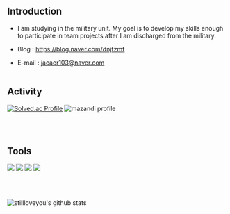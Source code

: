 
## Introduction
- I am studying in the military unit. My goal is to develop my skills enough to participate in team projects after I am discharged from the military.

- Blog : https://blog.naver.com/dnjfzmf

- E-mail : jacaer103@naver.com
<br/><br/>
  



## Activity

[![Solved.ac Profile](http://mazassumnida.wtf/api/v2/generate_badge?boj=dnjfzmf)](https://solved.ac/dnjfzmf/) ![mazandi profile](http://mazandi.herokuapp.com/api?handle=dnjfzmf&theme=dark)
<br/>

<br/><br/>
## Tools
<img src="https://img.shields.io/badge/Java-007396?style=flat-square&logo=OpenJDK&logoColor=white"/> <img src="https://img.shields.io/badge/Spring-6DB33F?style=flat-square&logo=Spring&logoColor=white"/></a> <img src="https://img.shields.io/badge/Kotlin-7F52FF?style=flat-square&logo=Kotlin&logoColor=white"/></a> <img src="https://img.shields.io/badge/Spring Boot-6DB33F?style=flat-square&logo=Spring Boot&logoColor=white"/></a>

<br/><br/>







![stillloveyou's github stats](https://github-readme-stats.vercel.app/api?username=stillloveyou&show_icons=true)



